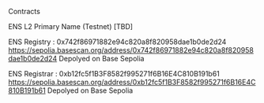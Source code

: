 Contracts

ENS L2 Primary Name (Testnet)
[TBD]

ENS Registry :
0x742f86971882e94c820a8f820958dae1b0de2d24
https://sepolia.basescan.org/address/0x742f86971882e94c820a8f820958dae1b0de2d24
Depolyed on Base Sepolia

ENS Registrar :
0xb12fc5f1B3F8582f995271f6B16E4C810B191b61
https://sepolia.basescan.org/address/0xb12fc5f1B3F8582f995271f6B16E4C810B191b61
Depolyed on Base Sepolia

